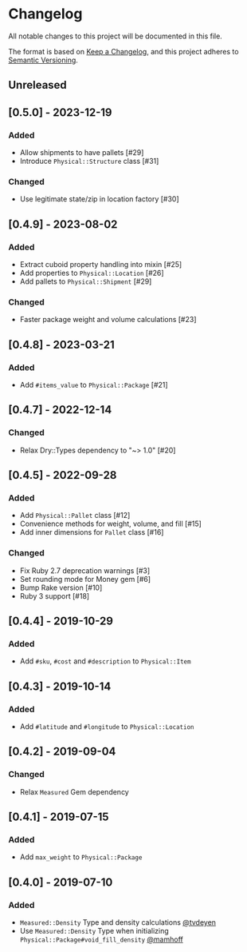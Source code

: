 # Changelog
All notable changes to this project will be documented in this file.

The format is based on [Keep a Changelog](https://keepachangelog.com/en/1.0.0/),
and this project adheres to [Semantic Versioning](https://semver.org/spec/v2.0.0.html).

## Unreleased

## [0.5.0] - 2023-12-19

### Added
- Allow shipments to have pallets [#29]
- Introduce `Physical::Structure` class [#31]

### Changed
- Use legitimate state/zip in location factory [#30]

## [0.4.9] - 2023-08-02

### Added
- Extract cuboid property handling into mixin [#25]
- Add properties to `Physical::Location` [#26]
- Add pallets to `Physical::Shipment` [#29]

### Changed
- Faster package weight and volume calculations [#23]

## [0.4.8] - 2023-03-21

### Added
- Add `#items_value` to `Physical::Package` [#21]

## [0.4.7] - 2022-12-14

### Changed
- Relax Dry::Types dependency to "~> 1.0" [#20]

## [0.4.5] - 2022-09-28

### Added
- Add `Physical::Pallet` class [#12]
- Convenience methods for weight, volume, and fill [#15]
- Add inner dimensions for `Pallet` class [#16]

### Changed
- Fix Ruby 2.7 deprecation warnings [#3]
- Set rounding mode for Money gem [#6]
- Bump Rake version [#10]
- Ruby 3 support [#18]

## [0.4.4] - 2019-10-29

### Added
- Add `#sku`, `#cost` and `#description` to `Physical::Item`

## [0.4.3] - 2019-10-14

### Added
- Add `#latitude` and `#longitude` to `Physical::Location`

## [0.4.2] - 2019-09-04

### Changed
- Relax `Measured` Gem dependency

## [0.4.1] - 2019-07-15

### Added
- Add `max_weight` to `Physical::Package`

## [0.4.0] - 2019-07-10

### Added
- `Measured::Density` Type and density calculations [@tvdeyen](https://github.com/mamhoff/physical/pull/19)
- Use `Measured::Density` Type when initializing `Physical::Package#void_fill_density` [@mamhoff](https://github.com/mamhoff/physical/pull/22)
